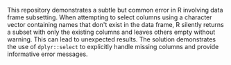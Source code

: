 This repository demonstrates a subtle but common error in R involving data frame subsetting. When attempting to select columns using a character vector containing names that don't exist in the data frame, R silently returns a subset with only the existing columns and leaves others empty without warning.  This can lead to unexpected results. The solution demonstrates the use of `dplyr::select` to explicitly handle missing columns and provide informative error messages.